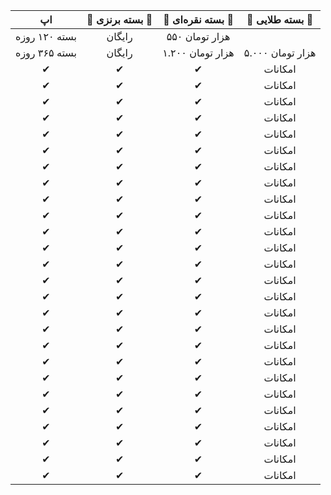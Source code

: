 | اپ | 🥉 بسته برنزی 🥉 | 🥈 بسته نقره‌ای 🥈 | 🥇 بسته طلایی 🥇 |
| :----: | :----: | :----: | :----: |
| بسته ۱۲۰ روزه | رایگان | ۵۵۰ هزار تومان |   |
| بسته ۳۶۵ روزه | رایگان | ۱.۲۰۰ هزار تومان | ۵.۰۰۰ هزار تومان |
| ✔ | ✔ | ✔ | امکانات|
| ✔ | ✔ | ✔ | امکانات|
| ✔ | ✔ | ✔ | امکانات|
| ✔ | ✔ | ✔ | امکانات|
| ✔ | ✔ | ✔ | امکانات|
| ✔ | ✔ | ✔ | امکانات|
| ✔ | ✔ | ✔ | امکانات|
| ✔ | ✔ | ✔ | امکانات|
| ✔ | ✔ | ✔ | امکانات|
| ✔ | ✔ | ✔ | امکانات|
| ✔ | ✔ | ✔ | امکانات|
| ✔ | ✔ | ✔ | امکانات|
| ✔ | ✔ | ✔ | امکانات|
| ✔ | ✔ | ✔ | امکانات|
| ✔ | ✔ | ✔ | امکانات|
| ✔ | ✔ | ✔ | امکانات|
| ✔ | ✔ | ✔ | امکانات|
| ✔ | ✔ | ✔ | امکانات|
| ✔ | ✔ | ✔ | امکانات|
| ✔ | ✔ | ✔ | امکانات|
| ✔ | ✔ | ✔ | امکانات|
| ✔ | ✔ | ✔ | امکانات|
| ✔ | ✔ | ✔ | امکانات|
| ✔ | ✔ | ✔ | امکانات|
| ✔ | ✔ | ✔ | امکانات|
| ✔ | ✔ | ✔ | امکانات|
